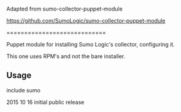 Adapted from sumo-collector-puppet-module

https://github.com/SumoLogic/sumo-collector-puppet-module

============================

Puppet module for installing Sumo Logic's collector, configuring it.

This one uses RPM's and not the bare installer.

## Usage  
include sumo


2015 10 16 initial public release
